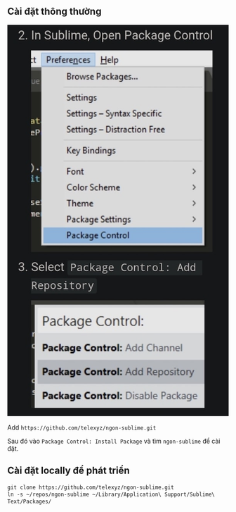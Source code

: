 ## Cài đặt thông thường

![](sublime-package-repo.jpg)

Add `https://github.com/telexyz/ngon-sublime.git`

Sau đó vào `Package Control: Install Package` và tìm `ngon-sublime` để cài đặt.

## Cài đặt locally để phát triển
```
git clone https://github.com/telexyz/ngon-sublime.git
ln -s ~/repos/ngon-sublime ~/Library/Application\ Support/Sublime\ Text/Packages/
```